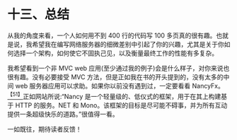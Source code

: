 # 十三、总结

从我的角度来看，一个人如何用不到 400 行的代码写 100 多页真的很有趣。也就是说，我希望我在编写网络服务器的细微差别中引起了你的兴趣，尤其是关于你如何选择一个架构，如何使它不固执己见，以及衡量最终工作的性能有多复杂。

我希望看到一个非 MVC web 应用(至少通过我的例子)会是什么样子，对你来说也很有趣。没有必要接受 MVC 方法，但是正如我在书的开头提到的，没有太多的中间 web 服务器应用可以求助。如果你以前没有遇到过，一定要看看 NancyFx。[<sup>【51】</sup>](Web_Servers_Succinctly_0018.htm#_ftn51)正如网站所说:“Nancy 是一个轻量级的、低仪式的框架，用于在其上构建基于 HTTP 的服务。NET 和 Mono。该框架的目标是尽可能不碍事，并为所有互动提供一条超级快乐的道路。”很值得一看。

一如既往，期待读者反馈！